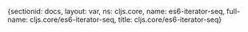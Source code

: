 {sectionid: docs, layout: var, ns: cljs.core, name: es6-iterator-seq, full-name: cljs.core/es6-iterator-seq,
  title: cljs.core/es6-iterator-seq}
